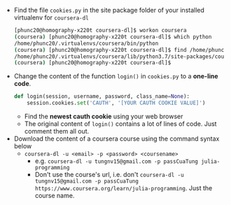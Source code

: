 - Find the file `cookies.py` in the site package folder of your installed virtualenv for `coursera-dl`
  ```bash
  [phunc20@homography-x220t coursera-dl]$ workon coursera
  (coursera) [phunc20@homography-x220t coursera-dl]$ which python
  /home/phunc20/.virtualenvs/coursera/bin/python
  (coursera) [phunc20@homography-x220t coursera-dl]$ find /home/phunc20/.virtualenvs/coursera/lib/python3.7/site-packages/coursera/ -type f -iname "cookies.py"
  /home/phunc20/.virtualenvs/coursera/lib/python3.7/site-packages/coursera/cookies.py
  (coursera) [phunc20@homography-x220t coursera-dl]$
  ```
- Change the content of the function `login()` in `cookies.py` to a **one-line code**.
  ```python
  def login(session, username, password, class_name=None):
      session.cookies.set('CAUTH', '[YOUR CAUTH COOKIE VALUE]')
  ```
  - Find the **newest cauth cookie** using your web browser
  - The original content of `login()` contains a lot of lines of code. Just comment them all out.
- Download the content of a coursera course using the command syntax below
  - `coursera-dl -u <email> -p <password> <coursename>`
    - e.g. `coursera-dl -u tungnv15@gmail.com -p passCuaTung julia-programming`
    - Don't use the course's url, i.e. don't `coursera-dl -u tungnv15@gmail.com -p passCuaTung https://www.coursera.org/learn/julia-programming`. Just the course name.
